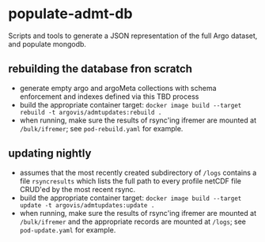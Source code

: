 # populate-admt-db

Scripts and tools to generate a JSON representation of the full Argo dataset, and populate mongodb.

## rebuilding the database fron scratch

- generate empty argo and argoMeta collections with schema enforcement and indexes defined via this TBD process
- build the appropriate container target: `docker image build --target rebuild -t argovis/admtupdates:rebuild .`
- when running, make sure the results of rsync'ing ifremer are mounted at `/bulk/ifremer`; see `pod-rebuild.yaml` for example.

## updating nightly

- assumes that the most recently created subdirectory of `/logs` contains a file `rsyncresults` which lists the full path to every profile netCDF file CRUD'ed by the most recent rsync.
- build the appropriate container target: `docker image build --target update -t argovis/admtupdates:update .`
- when running, make sure the results of rsync'ing ifremer are mounted at `/bulk/ifremer` and the appropriate records are mounted at `/logs`; see `pod-update.yaml` for example.